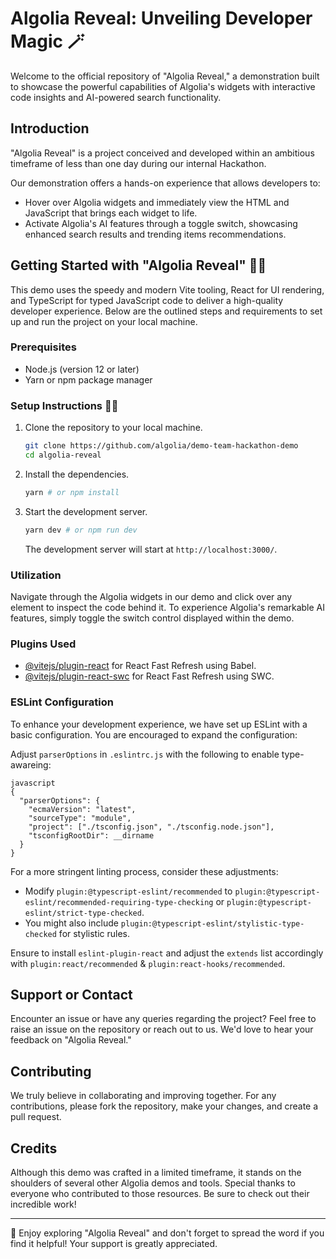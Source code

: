 # Algolia Reveal: Unveiling Developer Magic 🪄

Welcome to the official repository of "Algolia Reveal," a demonstration built to showcase the powerful capabilities of Algolia's widgets with interactive code insights and AI-powered search functionality.

## Introduction

"Algolia Reveal" is a project conceived and developed within an ambitious timeframe of less than one day during our internal Hackathon.

Our demonstration offers a hands-on experience that allows developers to:

- Hover over Algolia widgets and immediately view the HTML and JavaScript that brings each widget to life.
- Activate Algolia's AI features through a toggle switch, showcasing enhanced search results and trending items recommendations.

## Getting Started with "Algolia Reveal" 😶‍🌫️

This demo uses the speedy and modern Vite tooling, React for UI rendering, and TypeScript for typed JavaScript code to deliver a high-quality developer experience. Below are the outlined steps and requirements to set up and run the project on your local machine.

### Prerequisites

- Node.js (version 12 or later)
- Yarn or npm package manager

### Setup Instructions 👩‍💻

1. Clone the repository to your local machine.
   ```bash
   git clone https://github.com/algolia/demo-team-hackathon-demo
   cd algolia-reveal
   ```
2. Install the dependencies.
   ```bash
   yarn # or npm install
   ```
3. Start the development server.
   ```bash
   yarn dev # or npm run dev
   ```
   The development server will start at `http://localhost:3000/`.

### Utilization

Navigate through the Algolia widgets in our demo and click over any element to inspect the code behind it. To experience Algolia's remarkable AI features, simply toggle the switch control displayed within the demo.

### Plugins Used

- [@vitejs/plugin-react](https://github.com/vitejs/vite-plugin-react/blob/main/README.md) for React Fast Refresh using Babel.
- [@vitejs/plugin-react-swc](https://github.com/vitejs/vite-plugin-react-swc/tree/main) for React Fast Refresh using SWC.

### ESLint Configuration

To enhance your development experience, we have set up ESLint with a basic configuration. You are encouraged to expand the configuration:

Adjust `parserOptions` in `.eslintrc.js` with the following to enable type-awareing:

```
javascript
{
  "parserOptions": {
    "ecmaVersion": "latest",
    "sourceType": "module",
    "project": ["./tsconfig.json", "./tsconfig.node.json"],
    "tsconfigRootDir": __dirname
  }
}
```

For a more stringent linting process, consider these adjustments:

- Modify `plugin:@typescript-eslint/recommended` to `plugin:@typescript-eslint/recommended-requiring-type-checking` or `plugin:@typescript-eslint/strict-type-checked`.
- You might also include `plugin:@typescript-eslint/stylistic-type-checked` for stylistic rules.

Ensure to install `eslint-plugin-react` and adjust the `extends` list accordingly with `plugin:react/recommended` & `plugin:react-hooks/recommended`.

## Support or Contact

Encounter an issue or have any queries regarding the project? Feel free to raise an issue on the repository or reach out to us. We'd love to hear your feedback on "Algolia Reveal."

## Contributing

We truly believe in collaborating and improving together. For any contributions, please fork the repository, make your changes, and create a pull request.

## Credits

Although this demo was crafted in a limited timeframe, it stands on the shoulders of several other Algolia demos and tools. Special thanks to everyone who contributed to those resources. Be sure to check out their incredible work!

---

🌟 Enjoy exploring "Algolia Reveal" and don't forget to spread the word if you find it helpful! Your support is greatly appreciated.

